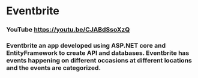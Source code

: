 # Eventbrite

### YouTube https://youtu.be/CJABdSsoXzQ
### Eventbrite an app developed using ASP.NET core and EntityFramework to create API and databases. Eventbrite has events happening on different occasions at different locations and the events are categorized.
